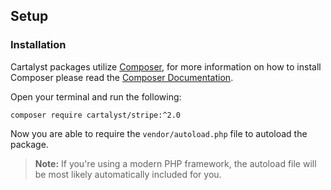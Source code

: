 ## Setup

### Installation

Cartalyst packages utilize [Composer](http://getcomposer.org), for more information on how to install Composer please read the [Composer Documentation](https://getcomposer.org/doc/00-intro.md).

Open your terminal and run the following:

```
composer require cartalyst/stripe:^2.0
```

Now you are able to require the `vendor/autoload.php` file to autoload the package.

> **Note:** If you're using a modern PHP framework, the autoload file will be most likely automatically included for you.
